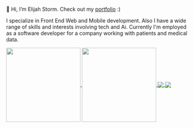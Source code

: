 👋 Hi, I’m Elijah Storm. Check out my [portfolio](https://elijahstorm.github.io/) :)

I specialize in Front End Web and Mobile development. Also I have a wide range of skills and interests involving tech and Ai. Currently I'm employed as a software developer for a company working with patients and medical data.

<a href="https://github.com/anuraghazra/github-readme-stats">
  <img height=200 align="center" src="https://github-readme-stats.vercel.app/api?username=elijahstorm&theme=transparent" />
</a>
<a href="https://github.com/anuraghazra/convoychat">
  <img height=200 align="center" src="https://github-readme-stats.vercel.app/api/top-langs?username=elijahstorm&theme=transparent&layout=compact&hide=html,JavaScript,SCSS,CSS,Less&langs_count=8&card_width=320" />
</a>

<a href="https://github.com/anuraghazra/github-readme-stats">
  <img align="center" src="https://github-readme-stats-eight-pearl.vercel.app/api/pin/?username=elijahstorm&repo=thunderlite&theme=transparent" />
</a>
<a href="https://github.com/anuraghazra/convoychat">
  <img align="center" src="https://github-readme-stats-eight-pearl.vercel.app/api/pin/?username=elijahstorm&repo=haja-web&theme=transparent" />
</a>
